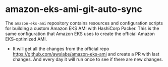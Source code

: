 # amazon-eks-ami-git-auto-sync

The `amazon-eks-ami` repository contains resources and configuration scripts for building a custom Amazon EKS AMI with HashiCorp Packer. This is the same configuration that Amazon EKS uses to create the official Amazon EKS-optimized AMI.

- It will get all the changes from the official repo <https://github.com/awslabs/amazon-eks-ami> and create a PR with last changes.
And every day it will run once to see if there are new changes.
